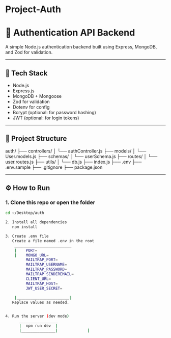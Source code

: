 # Project-Auth
# 🔐 Authentication API Backend

A simple Node.js authentication backend built using Express, MongoDB, and Zod for validation.

---

## 🧱 Tech Stack

- Node.js
- Express.js
- MongoDB + Mongoose
- Zod for validation
- Dotenv for config
- Bcrypt (optional: for password hashing)
- JWT (optional: for login tokens)

---

## 📁 Project Structure

auth/
├── controllers/
│ └── authController.js
├── models/
│ └── User.models.js
├── schemas/
│ └── userSchema.js
├── routes/
│ └── user.routes.js
├── utils/
│ └── db.js
├── index.js
├── .env
├── .env.sample
├── .gitignore
├── package.json




---

## ⚙️ How to Run

### 1. Clone this repo or open the folder

```bash
cd ~/Desktop/auth

2. Install all dependencies
   npm install

3. Create .env file
   Create a file named .env in the root
    _________________________
    |    PORT=                                                              
    |    MONGO_URL=  
         MAILTRAP_PORT=
         MAILTRAP_USERNAME=
         MAILTRAP_PASSWORD=
         MAILTRAP_SENDEREMAIL=
         CLIENT_URL=      
         MAILTRAP_HOST=
         JWT_USER_SECRET=
    
    |_______________________|
   Replace values as needed.


4. Run the server (dev mode)
      _________________
      |  npm run dev  |
      |_______________|             |